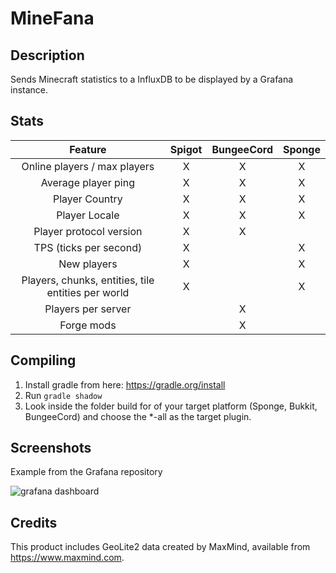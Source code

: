 # MineFana

## Description

Sends Minecraft statistics to a InfluxDB to be displayed by a Grafana instance.

## Stats

| Feature                       | Spigot    | BungeeCord    | Sponge    |
| :---------------------------: | :-------: | :-----------: | :-------: |
| Online players / max players  | X         | X             | X         |
| Average player ping           | X         | X             | X         |
| Player Country                | X         | X             | X         |
| Player Locale                 | X         | X             | X         |
| Player protocol version       | X         | X             |           |
| TPS (ticks per second)        | X         |               | X         |
| New players                   | X         |               | X         |
| Players, chunks, entities, tile entities per world | X | | X          |
| Players per server            |           | X             |           |
| Forge mods                    |           | X             |           |

## Compiling

1. Install gradle from here: https://gradle.org/install
2. Run `gradle shadow`
3. Look inside the folder build for of your target platform (Sponge, Bukkit, BungeeCord) and choose the *-all as the
target plugin.

## Screenshots

Example from the Grafana repository

![grafana dashboard](https://grafana.org/assets/img/features/dashboard_ex1.png)

## Credits

This product includes GeoLite2 data created by MaxMind, available from
<a href="https://www.maxmind.com">https://www.maxmind.com</a>.
